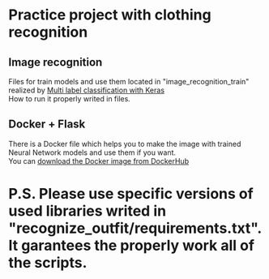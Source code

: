 # Practice project with clothing recognition
## Image recognition 
Files for train models and use them located in "image_recognition_train" realized by [Multi label classification with Keras](https://www.pyimagesearch.com/2018/05/07/multi-label-classification-with-keras/)</br>
How to run it properly writed in files.</br>
## Docker + Flask
There is a Docker file which helps you to make the image with trained Neural Network models and use them if you want.</br>
You can [download the Docker image from DockerHub](https://hub.docker.com/r/greenapple131/pred_rec_final)
# P.S. Please use specific versions of used libraries writed in "recognize_outfit/requirements.txt". It garantees the properly work all of the scripts.
